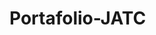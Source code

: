# Portafolio-JATC
<!-- ![repository-open-graph-template](https://user-images.githubusercontent.com/83931760/160697277-1a9b63f0-8773-42c1-ae3a-ede4883f28b7.png)
-->
